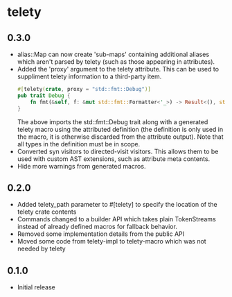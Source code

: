 # telety

## 0.3.0
* alias::Map can now create 'sub-maps' containing additional aliases which aren't parsed by telety (such as those appearing in attributes).
* Added the 'proxy' argument to the telety attribute. This can be used to suppliment telety information to a third-party item.
  ``` rust
  #[telety(crate, proxy = "std::fmt::Debug")]
  pub trait Debug {
      fn fmt(&self, f: &mut std::fmt::Formatter<'_>) -> Result<(), std::fmt::Error>;
  }
  ```
  The above imports the std::fmt::Debug trait along with a generated telety macro using the attributed definition (the definition is only used in the macro, it is otherwise discarded from the attribute output).
  Note that all types in the definition must be in scope.
* Converted syn visitors to directed-visit visitors. This allows them to be used with custom AST extensions, such as attribute meta contents.
* Hide more warnings from generated macros.

## 0.2.0
* Added telety_path parameter to #[telety] to specify the location of the telety crate contents
* Commands changed to a builder API which takes plain TokenStreams instead of already defined macros for fallback behavior.
* Removed some implementation details from the public API
* Moved some code from telety-impl to telety-macro which was not needed by telety

## 0.1.0
* Initial release